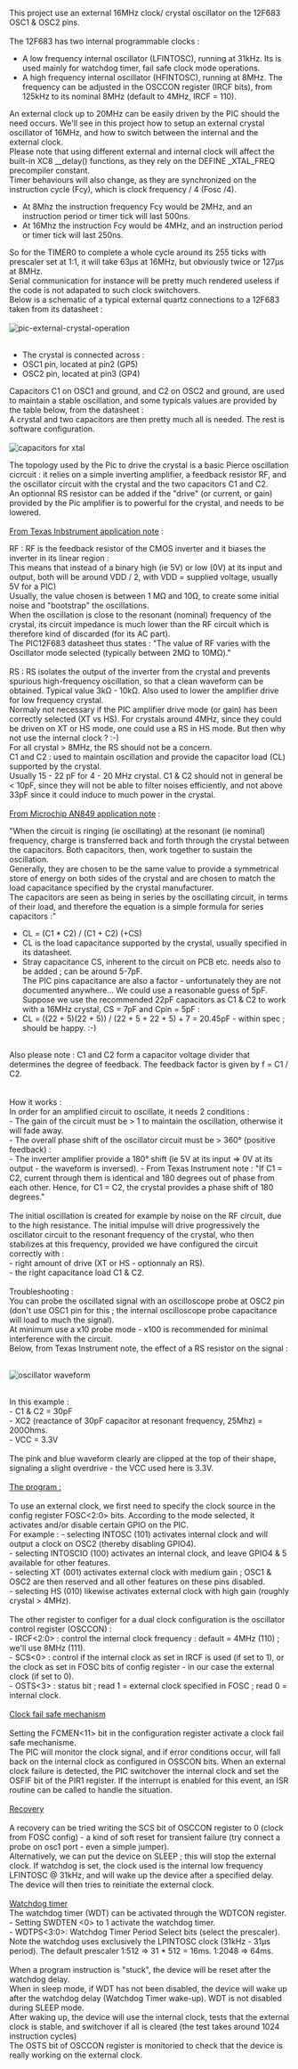This project use an external 16MHz clock/ crystal oscillator on the 12F683 OSC1 & OSC2 pins.<br>
<br>
The 12F683 has two internal programmable clocks :
 - A low frequency internal oscillator (LFINTOSC), running at 31kHz. Its is used mainly for watchdog timer, fail safe clock mode operations.
 - A high frequency internal oscillator (HFINTOSC), running at 8MHz. The frequency can be adjusted in the OSCCON register (IRCF bits), from 125kHz to its nominal 8MHz (default to 4MHz, IRCF = 110).

An external clock up to 20MHz can be easily driven by the PIC should the need occurs. We'll see in this project how to setup an external crystal oscillator of 16MHz, and how to switch between the internal and the external clock.<br>
Please note that using different external and internal clock will affect the built-in XC8 __delay() functions, as they rely on the DEFINE _XTAL_FREQ precompiler constant.<br>
Timer behaviours will also change, as they are synchronized on the instruction cycle (Fcy), which is clock frequency / 4 (Fosc /4).<br>
  - At 8Mhz the instruction frequency Fcy would be 2MHz, and an instruction period or timer tick will last 500ns.
  - At 16Mhz the  instruction Fcy would be 4MHz, and an instruction period or timer tick will last 250ns.

So for the TIMER0 to complete a whole cycle around its 255 ticks with prescaler set at 1:1, it will take 63µs at 16MHz, but obviously twice  or 127µs at 8MHz.<br>
Serial communication for instance will be pretty much rendered useless if the code is not adapated to such clock switchovers.<br>
Below is a schematic of a typical external quartz connections to a 12F683 taken from its datasheet :<br>
 <br>
![pic-external-crystal-operation](https://github.com/user-attachments/assets/7f3bb083-f277-457f-afee-b27d381fbccb)
 <br>
<br>
- The crystal is connected across :<br>
 - OSC1 pin, located at pin2 (GP5) <br>
 - OSC2 pin, located at pin3 (GP4) <br>

 Capacitors C1 on OSC1 and ground, and C2 on OSC2 and ground, are used to maintain a stable oscillation, and some typicals values are provided by the table below, from the datasheet :<br>
 A crystal and two capacitors are then pretty much all is needed. The rest is software configuration.<br>
 <br>
  ![capacitors for xtal](https://github.com/user-attachments/assets/d344e37d-e252-4226-a082-f7fc42f0ff1f)
  <br>
 
  The topology used by the Pic to drive the crystal is a basic Pierce oscillation cicrcuit : it relies on a simple inverting amplifier, a feedback resistor RF, and the oscillator circuit with the crystal and the two capacitors C1 and C2.<br>
  An optionnal RS resistor can be added if the "drive" (or current, or gain) provided by the Pic amplifier is to powerful for the crystal, and needs to be lowered.<br>
  <br>
 <a href="https://www.ti.com/lit/an/szza043/szza043.pdf?ts=1728842789584"> From Texas Inbstrument application note</a> :<br>
 
 RF : RF is the feedback resistor of the CMOS inverter and it biases the inverter in its linear region :<br>
 This means that instead of a binary high (ie 5V) or low (0V) at its input and output, both will be around VDD / 2, with VDD = supplied voltage, usually 5V for a PIC)<br>
Usually, the value chosen is between 1 MΩ and 10Ω, to create some initial noise and "bootstrap" the oscillations.<br>
When the oscillation is close to the resonant (nominal) frequency of the crystal, its circuit impedance is much lower than the RF circuit which is therefore kind of discarded (for its AC part).<br>
The PIC12F683 datasheet thus states : "The value of RF varies with the Oscillator mode selected (typically between 2MΩ to 10MΩ)." <br>
<br>
RS : RS isolates the output of the inverter from the crystal and prevents spurious high-frequency oscillation, so that a clean waveform can be obtained. Typical value 3kΩ - 10kΩ. Also used to lower the amplifier drive for low frequency crystal.<br>
Normaly not necessary if the PIC amplifier drive mode (or gain) has been correctly selected (XT vs HS). For crystals around 4MHz, since they could be driven on XT or HS mode, one could use a RS in HS mode. But then why not use the internal clock ? :-) <br>
For all crystal > 8MHz, the RS should not be a concern.
<br>
C1 and C2 : used to maintain oscillation and provide the capacitor load (CL) supported by the crystal.<br>
Usually 15 - 22 pF for 4 - 20 MHz crystal. C1 & C2 should not in general be < 10pF, since they will not be able to filter noises efficiently, and not above 33pF since it could induce to much power in the crystal.<br>
<br>
<a href="https://ww1.microchip.com/downloads/en/appnotes/00849a.pdf">From Microchip AN849 application note</a> :<br> 

"When the circuit is ringing (ie oscillating) at the resonant (ie nominal) frequency, charge is transferred back and forth through the crystal between the capacitors. Both capacitors, then, work together to sustain the oscillation.<br>
Generally, they are chosen to be the same value to provide a symmetrical store of energy on both sides of the crystal and are chosen to match the load capacitance specified by the crystal manufacturer.<br>
The capacitors are seen as being in series by the oscillating circuit, in terms of their load, and therefore the equation is a simple formula for series capacitors :"<br>
- CL = (C1 * C2) / (C1 + C2) (+CS)<br>
 - CL is the load capacitance supported by the crystal, usually specified in its datasheet.<br>
 - Stray capacitance CS, inherent to the circuit on PCB etc. needs also to be added ; can be around 5-7pF.<br>
   The PIC pins capacitance are also a factor - unfortunately they are not documented anywhere... We could use a reasonable guess of 5pF.<br>
Suppose we use the recommended 22pF capacitors as C1 & C2 to work with a 16MHz crystal, CS = 7pF and Cpin = 5pF :<br>
- CL = ((22 + 5)(22 + 5)) / (22 + 5 + 22 + 5) + 7 = 20.45pF - within spec ; should be happy. :-) <br>
<br>
Also please note : C1 and C2 form a capacitor voltage divider that determines the degree of feedback. The feedback factor is given by f = C1 / C2.<br>
<br>
<br>
How it works :<br>
In order for an amplified circuit to oscillate, it needs 2 conditions :<br>
- The gain of the circuit must be > 1 to maintain the oscillation, otherwise it will fade away.<br>
- The overall phase shift of the oscillator circuit must be > 360° (positive feedback) :<br>
  - The inverter amplifier provide a 180° shift (ie 5V at its input => 0V at its output - the waveform is inversed).
  - From Texas Instrument note : "If C1 = C2, current through them is identical and 180 degrees out of phase from each other. Hence, for C1 = C2, the crystal provides a phase shift of 180 degrees."<br>
 <br>
 The initial oscillation is created for example by noise on the RF circuit, due to the high resistance. The initial impulse will drive progressively the oscillator circuit to the resonant frequency of the crystal, who then stabilizes at this frequency, provided we have configured the circuit correctly with :<br>
 - right amount of drive (XT or HS - optionnaly an RS).<br>
 - the right capacitance load C1 & C2.<br>
 <br>
Troubleshooting :<br>
You can probe the oscillated signal with an oscilloscope probe at OSC2 pin (don't use OSC1 pin for this ; the internal oscilloscope probe capacitance will load to much the signal).<br>
At minimum use a x10 probe mode - x100 is recommended for minimal interference with the circuit.<br>
Below, from Texas Instrument note, the effect of a RS resistor on the signal :<br>
<br>

 ![oscillator waveform](https://github.com/user-attachments/assets/c2948a68-4594-457b-8fe8-85bb084d4507)
 
 <br>
 In this example :<br>
 - C1 & C2 = 30pF<br>
 - XC2 (reactance of 30pF capacitor at resonant frequency, 25Mhz) = 200Ohms.<br>
 - VCC = 3.3V<br>
 <br>
 The pink and blue waveform clearly are clipped at the top of their shape, signaling a slight overdrive - the VCC used here is 3.3V.
 <br>
 <br>
 <u>The program :</u><br>
 <br>
 To use an external clock, we first need to specify the clock source in the config register FOSC<2:0> bits. According to the mode selected, it activates and/or disable certain GPIO on the PIC.<br>
 For example :
  - selecting INTOSC (101) activates internal clock and will output a clock on OSC2 (thereby disabling GPIO4).<br>
  - selecting INTOSCIO (100) activates an internal clock, and leave GPIO4 & 5 available for other features.<br>
  - selecting XT (001) activates external clock with medium gain ; OSC1 & OSC2 are then reserved and all other features on these pins disabled.<br>
  - selecting HS (010) likewise activates external clock with high gain (roughly crystal > 4MHz).<br>
  <br>
  The other register to configer for a dual clock configuration is the oscillator control register (OSCCON) :<br>
  - IRCF<2:0> : control the internal clock frequency : default = 4MHz (110) ; we'll use 8MHz (111).<br>
  - SCS<0> : control if the internal clock as set in IRCF is used (if set to 1), or the clock as set in FOSC bits of config register - in our case the external clock (if set to 0).<br>
  - OSTS<3> : status bit ; read 1 = external clock specified in FOSC ; read 0 = internal clock.
  <br>
  <br>
  <u> Clock fail safe mechanism</u><br>
  <br>
  Setting the FCMEN<11> bit in the configuration register activate a clock fail safe mechanisme.<br>
  The PIC will monitor the clock signal, and if error conditions occur, will fall back on the internal clock as configured in OSSCON <IRCF> bits.
  When an external clock failure is detected, the PIC switchover the internal clock and set the OSFIF bit of the PIR1 register. If the interrupt is enabled for this event, an ISR routine can be called to handle the situation.<br>
  <br>
  <u>Recovery</u><br>
  <br>
  A recovery can be tried writing the SCS bit of OSCCON register to 0 (clock from FOSC config) - a kind of soft reset for transient failure (try connect a probe on osc1 port - even a simple jumper).<br>
  Alternatively, we can put the device on SLEEP ; this will stop the external clock. If watchdog is set, the clock used is the internal low frequency LFINTOSC @ 31kHz, and will wake up the device after a specified delay.<br>
  The device will then tries to reinitiate the external clock.<br>
  <br>
 <u>Watchdog timer</u><br>
 The watchdog timer (WDT) can be activated through the WDTCON register.<br>
 - Setting SWDTEN <0> to 1 activate the watchdog timer.<br>
  - WDTPS<3:0>: Watchdog Timer Period Select bits (select the prescaler). Note the watchdog uses exclusively the LPINTOSC clock (31kHz - 31µs period). The default prescaler 1:512 => 31 * 512 = 16ms. 1:2048 => 64ms.<br>
  <br>
  When a program instruction is "stuck", the device will be reset after the watchdog delay.<br>
  When in sleep mode, if WDT has not been disabled, the device will wake up after the watchdog delay (Watchdog Timer wake-up). WDT is not disabled during SLEEP mode.<br>
  After waking up, the device will use the internal clock, tests that the external clock is stable, and switchover if all is cleared (the test takes around 1024 instruction cycles)<br>
  The OSTS bit of OSCCON register is monitoried to check that the device is really working on the external clock.<br>
  
 
 
